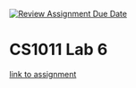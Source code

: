 [![Review Assignment Due Date](https://classroom.github.com/assets/deadline-readme-button-24ddc0f5d75046c5622901739e7c5dd533143b0c8e959d652212380cedb1ea36.svg)](https://classroom.github.com/a/-jXsyvWI)
# CS1011 Lab 6

[link to assignment](https://csse.msoe.us/csc1110/lab6/)
